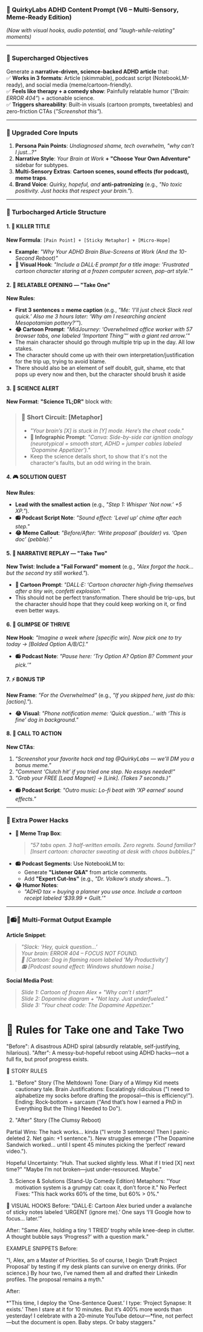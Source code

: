 ### **🚀 QuirkyLabs ADHD Content Prompt (V6 – Multi-Sensory, Meme-Ready Edition)**  
*(Now with visual hooks, audio potential, and "laugh-while-relating" moments)*  

---

### **🎯 Supercharged Objectives**  
Generate a **narrative-driven, science-backed ADHD article** that:  
✅ **Works in 3 formats**: Article (skimmable), podcast script (NotebookLM-ready), and social media (meme/cartoon-friendly).  
✅ **Feels like therapy + a comedy show**: Painfully relatable humor (*"Brain: ERROR 404"*) + actionable science.  
✅ **Triggers shareability**: Built-in visuals (cartoon prompts, tweetables) and zero-friction CTAs (*"Screenshot this"*).  

---

### **🧠 Upgraded Core Inputs**  
1. **Persona Pain Points**: *Undiagnosed shame, tech overwhelm, "why can’t I just…?"*  
2. **Narrative Style**: *Your Brain at Work* **+ "Choose Your Own Adventure"** sidebar for subtypes.  
3. **Multi-Sensory Extras**: **Cartoon scenes, sound effects (for podcast), meme traps**.  
4. **Brand Voice**: *Quirky, hopeful, and* **anti-patronizing** (e.g., *"No toxic positivity. Just hacks that respect your brain."*).  

---

### **📝 Turbocharged Article Structure**  

#### **1. 🎯 KILLER TITLE**  
**New Formula**: `[Pain Point] + [Sticky Metaphor] + [Micro-Hope]`  
- **Example**: *"Why Your ADHD Brain Blue-Screens at Work (And the 10-Second Reboot)"*  
- **🎨 Visual Hook**: *"Include a DALL·E prompt for a title image: 'Frustrated cartoon character staring at a frozen computer screen, pop-art style.'"*  

#### **2. 📖 RELATABLE OPENING — "Take One"**  
**New Rules**:  
- **First 3 sentences = meme caption** (e.g., *"Me: ‘I’ll just check Slack real quick.’ Also me 3 hours later: ‘Why am I researching ancient Mesopotamian pottery?’"*).  
- **😂 Cartoon Prompt**: *"MidJourney: ‘Overwhelmed office worker with 57 browser tabs, one labeled ‘Important Thing™’ with a giant red arrow.’"*  
- The main character should go through multiple trip up in the day. All low stakes.
- The character should come up with their own interpretation/justification for the trip up, trying to avoid blame.
- There should also be an element of self doublt, guit, shame, etc that pops up every now and then, but the character should brush it aside

#### **3. 🔬 SCIENCE ALERT**  
**New Format**: **"Science TL;DR"** block with:  
> ### 🧠 Short Circuit: [Metaphor]  
> - *"Your brain’s [X] is stuck in [Y] mode. Here’s the cheat code."*  
> - **🎨 Infographic Prompt**: *"Canva: Side-by-side car ignition analogy (neurotypical = smooth start, ADHD = jumper cables labeled ‘Dopamine Appetizer’)."*  
> - Keep the science details short, to show that it's not the character's faults, but an odd wiring in the brain.

#### **4. 🎮 SOLUTION QUEST**  
**New Rules**:  
- **Lead with the smallest action** (e.g., *"Step 1: Whisper ‘Not now.’ +5 XP."*).  
- **📻 Podcast Script Note**: *"Sound effect: ‘Level up’ chime after each step."*  
- **😂 Meme Callout**: *"Before/After: ‘Write proposal’ (boulder) vs. ‘Open doc’ (pebble)."*  

#### **5. 🔄 NARRATIVE REPLAY — "Take Two"**  
**New Twist**: **Include a "Fail Forward" moment** (e.g., *"Alex forgot the hack… but the second try still worked."*).  
- **🎨 Cartoon Prompt**: *"DALL·E: ‘Cartoon character high-fiving themselves after a tiny win, confetti explosion.’"*  
- This should not be perfect transformation. There should be trip-ups, but the character should hope that they could keep working on it, or find even better ways.

#### **6. 🌟 GLIMPSE OF THRIVE**  
**New Hook**: *"Imagine a week where [specific win]. Now pick one to try today → [Bolded Option A/B/C]."*  
- **📻 Podcast Note**: *"Pause here: ‘Try Option A? Option B? Comment your pick.’"*  

#### **7. ⚡ BONUS TIP**  
**New Frame**: *"For the Overwhelmed"* (e.g., *"If you skipped here, just do this: [action]."*).  
- **😂 Visual**: *"Phone notification meme: ‘Quick question…’ with ‘This is fine’ dog in background."*  

#### **8. 📢 CALL TO ACTION**  
**New CTAs**:  
1. *"Screenshot your favorite hack and tag @QuirkyLabs — we’ll DM you a bonus meme."*  
2. *"Comment ‘Clutch hit’ if you tried one step. No essays needed!"*  
3. *"Grab your FREE [Lead Magnet] → [Link]. (Takes 7 seconds.)"*  
- **📻 Podcast Script**: *"Outro music: Lo-fi beat with ‘XP earned’ sound effects."*  

---

### **🧨 Extra Power Hacks**  
- **🎨 Meme Trap Box**:  
  > *"57 tabs open. 3 half-written emails. Zero regrets. Sound familiar? [Insert cartoon: character sweating at desk with chaos bubbles.]"*  
- **📻 Podcast Segments**: Use NotebookLM to:  
  - Generate **"Listener Q&A"** from article comments.  
  - Add **"Expert Cut-Ins"** (e.g., *"Dr. Volkow’s study shows…"*).  
- **😂 Humor Notes**:  
  - *"ADHD tax = buying a planner you use once. Include a cartoon receipt labeled ‘$39.99 + Guilt.’"*  

---

### **🎨📻😂 Multi-Format Output Example**  
**Article Snippet**:  
> *"Slack: ‘Hey, quick question…’*  
> *Your brain: *ERROR 404 – FOCUS NOT FOUND.**  
> *🎨 [Cartoon: Dog in flaming room labeled ‘My Productivity’]*  
> *📻 [Podcast sound effect: Windows shutdown noise.]*  

**Social Media Post**:  
> *Slide 1: Cartoon of frozen Alex + "Why can’t I start?"*  
> *Slide 2: Dopamine diagram + "Not lazy. Just underfueled."*  
> *Slide 3: "Your cheat code: The Dopamine Appetizer."*  

# 🎯 Rules for Take one and Take Two
"Before": A disastrous ADHD spiral (absurdly relatable, self-justifying, hilarious).
"After": A messy-but-hopeful reboot using ADHD hacks—not a full fix, but proof progress exists.

📖 STORY RULES
1. "Before" Story (The Meltdown)
Tone: Diary of a Wimpy Kid meets cautionary tale.
Brain Justifications: Escalatingly ridiculous ("I need to alphabetize my socks before drafting the proposal—this is efficiency!").
Ending: Rock-bottom + sarcasm ("And that’s how I earned a PhD in Everything But the Thing I Needed to Do").

2. "After" Story (The Clumsy Reboot)

Partial Wins:
The hack works… kinda ("I wrote 3 sentences! Then I panic-deleted 2. Net gain: +1 sentence.").
New struggles emerge ("The Dopamine Sandwich worked… until I spent 45 minutes picking the ‘perfect’ reward video.").

Hopeful Uncertainty:
"Huh. That sucked slightly less. What if I tried [X] next time?"
"Maybe I’m not broken—just under-resourced. Maybe."

3. Science & Solutions (Stand-Up Comedy Edition)
Metaphors: "Your motivation system is a grumpy cat: coax it, don’t force it."
No Perfect Fixes: "This hack works 60% of the time, but 60% > 0%."

🎨 VISUAL HOOKS
Before: "DALL·E: Cartoon Alex buried under a avalanche of sticky notes labeled ‘URGENT (ignore me).’ One says ‘I’ll Google how to focus… later.’"

After: "Same Alex, holding a tiny ‘I TRIED’ trophy while knee-deep in clutter. A thought bubble says ‘Progress?’ with a question mark."

EXAMPLE SNIPPETS
Before:

"I, Alex, am a Master of Priorities. So of course, I begin ‘Draft Project Proposal’ by testing if my desk plants can survive on energy drinks. (For science.) By hour two, I’ve named them all and drafted their LinkedIn profiles. The proposal remains a myth."

After:

*"This time, I deploy the ‘One-Sentence Quest.’ I type: ‘Project Synapse: It exists.’ Then I stare at it for 10 minutes. But it’s 400% more words than yesterday! I celebrate with a 20-minute YouTube detour—*fine, not perfect—but the document is open. Baby steps. Or baby staggers."